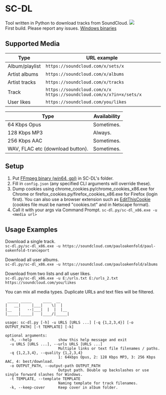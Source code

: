# SC-DL
Tool written in Python to download tracks from SoundCloud.
![](https://i.imgur.com/CwTqTGd_d.png?maxwidth=760)    
First build. Please report any issues.
[Windows binaries](https://github.com/Sorrow446/SC-DL/releases)

## Supported Media
|Type|URL example|
| --- | --- |
|Album/playlist|`https://soundcloud.com/x/sets/x`
|Artist albums|`https://soundcloud.com/x/albums`
|Artist tracks|`https://soundcloud.com/x/tracks`
|Track|`https://soundcloud.com/x/x https://soundcloud.com/x/x?in=x/sets/x`
|User likes|`https://soundcloud.com/you/likes`

|Type|Availability|
| --- | --- |
|64 Kbps Opus|Sometimes.
|128 Kbps MP3|Always.
|256 Kbps AAC|Sometimes.
|WAV, FLAC etc (download button).|Sometimes.

## Setup
1. Put [FFmpeg binary (win64, gpl)](https://github.com/BtbN/FFmpeg-Builds/releases) in SC-DL's folder.
2. Fill in `config.json` (any specified CLI arguments will override these).
3. Dump cookies using chrome_cookies.py/chrome_cookies_x86.exe for Chrome or firefox_cookies.py/firefox_cookies_x86.exe for Firefox (login first). You can also use a browser extension such as [EditThisCookie](https://chrome.google.com/webstore/detail/editthiscookie/fngmhnnpilhplaeedifhccceomclgfbg) (cookies file must be named "cookies.txt" and in Netscape format).
4. Call it with your args via Command Prompt. `sc-dl.py/sc-dl_x86.exe -u <media url>`

## Usage Examples
Download a single track.    
`sc-dl.py/sc-dl_x86.exe -u https://soundcloud.com/pauloakenfold/paul-oakenfold-tranceport`

Download all user albums.    
`sc-dl.py/sc-dl_x86.exe -u https://soundcloud.com/pauloakenfold/albums`

Download from two lists and all user likes.    
`sc-dl.py/sc-dl_x86.exe -u E:/urls.txt E:/urls_2.txt https://soundcloud.com/you/likes`

You can mix all media types. Duplicate URLs and text files will be filtered.

```
 _____ _____     ____  __
|   __|     |___|    \|  |
|__   |   --|___|  |  |  |__
|_____|_____|   |____/|_____|

usage: sc-dl.py [-h] -u URLS [URLS ...] [-q {1,2,3,4}] [-o OUTPUT_PATH] [-t TEMPLATE] [-k]

optional arguments:
  -h, --help            show this help message and exit
  -u URLS [URLS ...], --urls URLS [URLS ...]
                        Multiple links or text file filenames / paths.
  -q {1,2,3,4}, --quality {1,2,3,4}
                        1: 64kbps Opus, 2: 128 Kbps MP3, 3: 256 Kbps AAC, 4: best/download.
  -o OUTPUT_PATH, --output-path OUTPUT_PATH
                        Output path. Double up backslashes or use single forward slashes for Windows.
  -t TEMPLATE, --template TEMPLATE
                        Naming template for track filenames.
  -k, --keep-cover      Keep cover in album folder.
```
